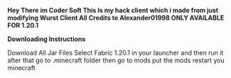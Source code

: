 **Hey There im Coder Soft This Is my hack client which i made from just modifying Wurst Client All Credits to Alexander01998 ONLY AVAILABLE FOR 1.20.1**



**Downloading Instructions**



Download All Jar Files Select Fabric 1.20.1 in your launcher and then run it after that go to .minecraft folder then go to mods put the mods restart you minecraft  

